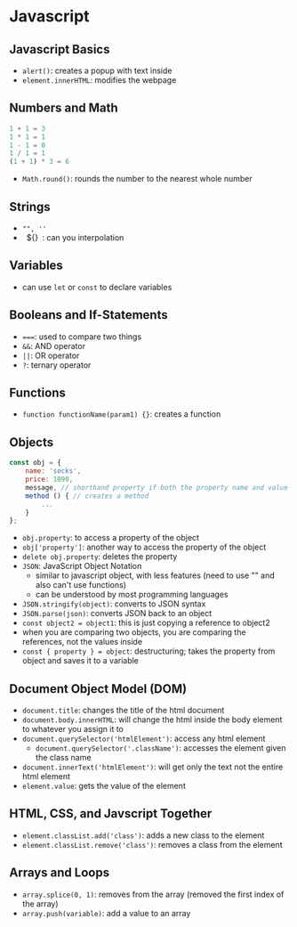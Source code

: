 # Javascript

## Javascript Basics

- `alert()`: creates a popup with text inside
- `element.innerHTML`: modifies the webpage

## Numbers and Math

```javascript
1 + 1 = 3
1 * 1 = 1
1 - 1 = 0
1 / 1 = 1
(1 + 1) * 3 = 6
```
- `Math.round()`: rounds the number to the nearest whole number

## Strings

- `"", ''`
- ` `${}` `: can you interpolation

## Variables

- can use `let` or `const` to declare variables

## Booleans and If-Statements

- `===`: used to compare two things
- `&&`: AND operator
- `||`: OR operator
- `?`: ternary operator

## Functions

- `function functionName(param1) {}`: creates a function

## Objects

```javascript
const obj = {
    name: 'socks',
    price: 1090,
    message, // shorthand property if both the property name and value are the same
    method () { // creates a method
        ...
    }
};
```
- `obj.property`: to access a property of the object
- `obj['property']`: another way to access the property of the object
- `delete obj.property`: deletes the property
- `JSON`: JavaScript Object Notation
    - similar to javascript object, with less features (need to use "" and also can't use functions)
    - can be understood by most programming languages
- `JSON.stringify(object)`: converts to JSON syntax
- `JSON.parse(json)`: converts JSON back to an object
- `const object2 = object1`: this is just copying a reference to object2
- when you are comparing two objects, you are comparing the references, not the values inside
- `const { property } = object`: destructuring; takes the property from object and saves it to a variable

## Document Object Model (DOM)

- `document.title`: changes the title of the html document
- `document.body.innerHTML`: will change the html inside the body element to whatever you assign it to
- `document.querySelector('htmlElement')`: access any html element
    - `document.querySelector('.className')`: accesses the element given the class name
- `document.innerText('htmlElement')`: will get only the text not the entire html element
- `element.value`: gets the value of the element

## HTML, CSS, and Javscript Together
- `element.classList.add('class')`: adds a new class to the element
- `element.classList.remove('class')`: removes a class from the element

## Arrays and Loops
- `array.splice(0, 1)`: removes from the array (removed the first index of the array)
- `array.push(variable)`: add a value to an array